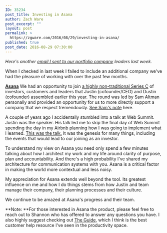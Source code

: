 ```yaml
---
ID: 35234
post_title: Investing in Asana
author: Zach Ware
post_excerpt: ""
layout: post
permalink: >
  https://zgware.com/2016/08/29/investing-in-asana/
published: true
post_date: 2016-08-29 07:30:00
---
```

<em>Here's another <a href="https://zgware.com/c/portfolio-co-emails/">email I sent to our portfolio company</a> leaders last week.</em>

When I checked in last week I failed to include an additional company we've had the pleasure of working with over the past few months.

<strong><a href="http://asana.com/"><strong>Asana</strong></a></strong>
We had an opportunity to join <a href="https://blog.asana.com/2016/03/asana-raising-50m-for-work-tracking/">a highly non-traditional Series C</a> of investors, customers and leaders that Justin (cofounder/CEO) and Dustin (cofounder) assembled earlier this year. The round was led by Sam Altman personally and provided an opportunity for us to more directly support a company that we respect tremendously. <a href="http://blog.samaltman.com/asana">See Sam's note</a> here.

A couple of years ago I accidentally stumbled into a talk at Web Summit. Justin was the speaker. His talk led me to skip the final day of Web Summit spending the day in my Airbnb planning how I was going to implement what I learned. <a href="https://www.youtube.com/watch?v=I1nvlNaiKvU">This was the talk.</a> It was the genesis for many things, including the events that would lead to our joining as an investor.

To understand my view on Asana you need only spend a few minutes talking about how I architect my work and my life around clarity of purpose, plan and accountability. And there's a high probability I've shared my architecture for communication systems with you. Asana is a critical factor in making the world more contextual and less noisy.

My appreciation for Asana extends well beyond the tool. Its greatest influence on me and how I do things stems from how Justin and team manage their company, their planning processes and their culture.

We continue to be amazed at Asana's progress and their team.

**Note: **For those interested in Asana the product, please feel free to reach out to Shannon who has offered to answer any questions you have. I also highly suggest checking out <a href="https://links5.mixmaxusercontent.com/ZRnWjpWF32gcGmx45/l/BPZaI8LYu9dCDr64Z?messageId=w3W0QiimIm4suEGwp&amp;rn=ISZyF2Vgg2YhplI&amp;re=i02bj5CbhRXawF2YmRndAh2YhpnI">The Guide</a>, which I think is the best customer help resource I've seen in the productivity space.